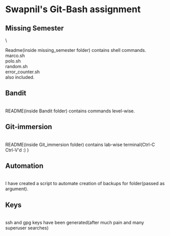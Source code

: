 # Swapnil's Git-Bash assignment 

## Missing Semester
\

Readme(inside missing_semester folder) contains shell commands. \
marco.sh \
polo.sh \
random.sh\
error_counter.sh \
also included.

## Bandit
\
README(inside Bandit folder) contains commands level-wise.

## Git-immersion
\
README(inside Git_immersion folder) contains lab-wise terminal(Ctrl-C Ctrl-V'd :) )

## Automation
\
I have created a script to automate creation of backups for folder(passed as argument).
## Keys 
\
ssh and gpg keys have been generated(after much pain and many superuser searches)
